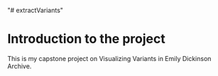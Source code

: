 "# extractVariants" 

# Introduction to the project
This is my capstone project on Visualizing Variants in Emily Dickinson Archive.
